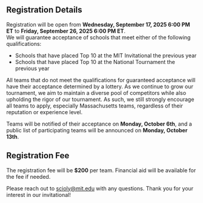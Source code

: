 ## Registration Details

Registration will be open from **Wednesday, September&nbsp;17, 2025&nbsp;6:00 PM ET** to **Friday, September&nbsp;26, 2025&nbsp;6:00 PM ET**.  
We will guarantee acceptance of schools that meet either of the following qualifications:

- Schools that have placed Top 10 at the MIT Invitational the previous year
- Schools that have placed Top 10 at the National Tournament the previous year

All teams that do not meet the qualifications for guaranteed acceptance will have their acceptance determined by a lottery. As we continue to grow our tournament, we aim to maintain a diverse pool of competitors while also upholding the rigor of our tournament. As such, we still strongly encourage all teams to apply, especially Massachusetts teams, regardless of their reputation or experience level.

Teams will be notified of their acceptance on **Monday, October 6th**, and a public list of participating teams will be announced on **Monday, October 13th**.

## Registration Fee

The registration fee will be **$200** per team. Financial aid will be available for the fee if needed.

Please reach out to <scioly@mit.edu> with any questions. Thank you for your interest in our invitational!
